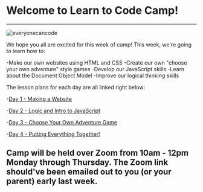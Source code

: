 # Welcome to Learn to Code Camp!
--------


![everyonecancode](https://images.unsplash.com/photo-1526649661456-89c7ed4d00b8?ixlib=rb-1.2.1&ixid=eyJhcHBfaWQiOjEyMDd9&auto=format&fit=crop&w=1171&q=80)

We hope you all are excited for this week of camp! This week, we're going to learn how to:

-Make our own websites using HTML and CSS
-Create our own "choose your own adventure" style games
-Develop our JavaScript skills
-Learn about the Document Object Model
-Improve our logical thinking skills 


The lesson plans for each day are all linked right below:

-[Day 1 - Making a Website](./day1)

-[Day 2 - Logic and Intro to JavaScript](./day2)

-[Day 3 - Choose Your Own Adventure Game](./day3)

-[Day 4 - Putting Everything Together!](./day4)

## Camp will be held over Zoom from 10am - 12pm Monday through Thursday. The Zoom link should've been emailed out to you (or your parent) early last week. 

